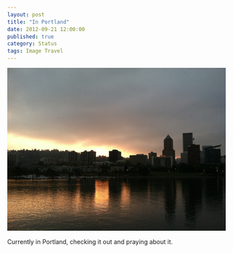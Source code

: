 ```yaml
--- 
layout: post
title: "In Portland"
date: 2012-09-21 12:00:00
published: true
category: Status
tags: Image Travel
---
```


![Portland](/assets/2012/09/20120920-191042.jpg)

Currently in Portland, checking it out and praying about it.
